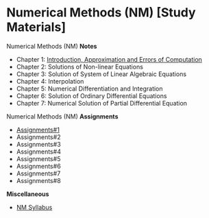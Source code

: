 # Numerical Methods (NM) [Study Materials]
Numerical Methods (NM) **Notes**
- Chapter 1: [Introduction, Approximation and Errors of Computation]()
- Chapter 2: Solutions of Non-linear Equations
- Chapter 3: Solution of System of Linear Algebraic Equations
- Chapter 4: Interpolation
- Chapter 5: Numerical Differentiation and Integration
- Chapter 6: Solution of Ordinary Differential Equations
- Chapter 7: Numerical Solution of Partial Differential Equation

Numerical Methods (NM) **Assignments**
- [Assignments#1]()
- Assignments#2
- Assignments#3
- Assignments#4
- Assignments#5
- Assignments#6
- Assignments#7
- Assignments#8

**Miscellaneous**
- [NM Syllabus]()

